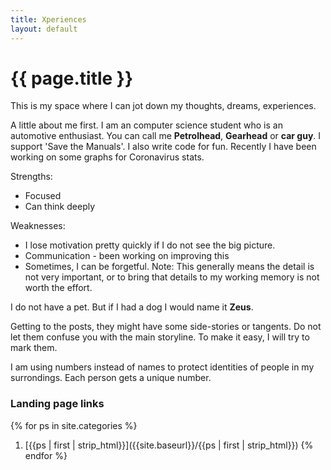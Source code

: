 ```yaml
---
title: Xperiences
layout: default
---
```


# {{ page.title }}

This is my space where I can jot down my thoughts, dreams, experiences.

A little about me first. I am an computer science student who is an automotive enthusiast. You can call me **Petrolhead**, **Gearhead** or **car guy**. I support 'Save the Manuals'. I also write code for fun. Recently I have been working on some graphs for Coronavirus stats.

Strengths:
- Focused
- Can think deeply

Weaknesses:
- I lose motivation pretty quickly if I do not see the big picture.
- Communication - been working on improving this
- Sometimes, I can be forgetful. Note: This generally means the detail is not very important, or to bring that details to my working memory is not worth the effort. 

I do not have a pet. But if I had a dog I would name it **Zeus**.

Getting to the posts, they might have some side-stories or tangents. Do not let them confuse you with the main storyline. To make it easy, I will try to mark them. 

I am using numbers instead of names to protect identities of people in my surrondings. Each person gets a unique number.
### Landing page links

{% for ps in site.categories %}
1. [{{ps | first | strip_html}}]({{site.baseurl}}/{{ps | first | strip_html}})
{% endfor %}



